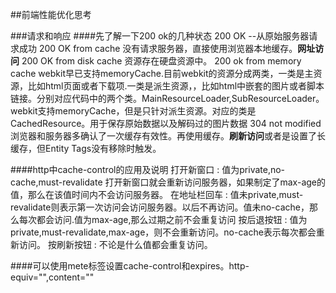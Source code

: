 ##前端性能优化思考

###请求和响应
####先了解一下200 ok的几种状态
200 OK --从原始服务器请求成功
200 OK from cache  没有请求服务器，直接使用浏览器本地缓存。**网址访问**
200 OK from disk cache 资源存在硬盘资源中。
200 ok from memory cache webkit早已支持memoryCache.目前webkit的资源分成两类，一类是主资源，比如html页面或者下载项.一类是派生资源，，比如html中嵌套的图片或者脚本链接。分别对应代码中的两个类。MainResourceLoader,SubResourceLoader。webkit支持memoryCache，但是只针对派生资源。对应的类是CachedResource。用于保存原始数据以及解码过的图片数据
304 not modified 浏览器和服务器多确认了一次缓存有效性。再使用缓存。**刷新访问**或者是设置了长缓存，但Entity Tags没有移除时触发。

####http中cache-control的应用及说明
打开新窗口
:    值为private,no-cache,must-revalidate 打开新窗口就会重新访问服务器，如果制定了max-age的值，那么在该值时间内不会访问服务器。
在地址栏回车
:    值未private,must-revalidate则表示第一次访问会访问服务器。以后不再访问。值未no-cache，那么每次都会访问.值为max-age,那么过期之前不会重复访问
按后退按钮
:    值为private,must-revalidate,max-age，则不会重新访问。no-cache表示每次都会重新访问。
按刷新按钮
:    不论是什么值都会重复访问。

####可以使用mete标签设置cache-control和expires。http-equiv="",content=""

